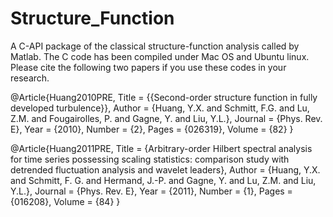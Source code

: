 # Structure_Function
A C-API package of the classical structure-function analysis called by Matlab. The C code has been compiled under Mac OS and Ubuntu linux. Please cite the following two papers if you use these codes in your research.

@Article{Huang2010PRE,
  Title                    = {{Second-order structure function in fully developed turbulence}},
  Author                   = {Huang, Y.X. and Schmitt, F.G. and Lu, Z.M. and Fougairolles, P. and Gagne, Y. and Liu, Y.L.},
  Journal                  = {Phys. Rev. E},
  Year                     = {2010},
  Number                   = {2},
  Pages                    = {026319},
  Volume                   = {82}
}

@Article{Huang2011PRE,
  Title                    = {Arbitrary-order Hilbert spectral analysis for time series possessing scaling statistics: comparison study with detrended fluctuation analysis and wavelet leaders},
  Author                   = {Huang, Y.X. and Schmitt, F. G. and Hermand, J.-P. and Gagne, Y. and Lu, Z.M. and Liu, Y.L.},
  Journal                  = {Phys. Rev. E},
  Year                     = {2011},
  Number                   = {1},
  Pages                    = {016208},
  Volume                   = {84}
}

